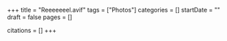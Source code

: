 +++
title = "Reeeeeeel.avif"
tags = ["Photos"]
categories = []
startDate = ""
draft = false
pages = []

citations = []
+++
